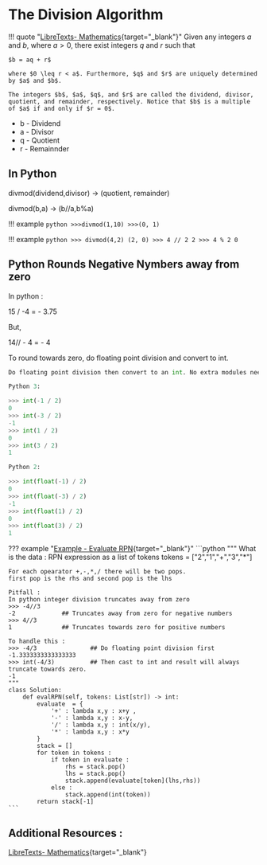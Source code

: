 # The Division Algorithm

!!! quote "[LibreTexts- Mathematics](https://math.libretexts.org/Bookshelves/Combinatorics_and_Discrete_Mathematics/A_Spiral_Workbook_for_Discrete_Mathematics_(Kwong)/05%3A_Basic_Number_Theory/5.02%3A_Division_Algorithm){target="_blank"}"
    Given any integers $a$ and $b$, where $a > 0$, there exist integers $q$ and $r$ such that
        
    $b = aq + r$
    
    where $0 \leq r < a$. Furthermore, $q$ and $r$ are uniquely determined by $a$ and $b$.
    
    The integers $b$, $a$, $q$, and $r$ are called the dividend, divisor, quotient, and remainder, respectively. Notice that $b$ is a multiple of $a$ if and only if $r = 0$.

 - b - Dividend
 - a - Divisor
 - q - Quotient
 - r - Remainnder 

## In Python

divmod(dividend,divisor) -> (quotient, remainder)

divmod(b,a) -> (b//a,b%a)

!!! example
    ```python
    >>>divmod(1,10)
    >>>(0, 1)
    ```

!!! example
    ```python
    >>> divmod(4,2)
    (2, 0)
    >>> 4 // 2
    2
    >>> 4 % 2
    0
    ```

## Python Rounds Negative Nymbers away from zero

In python :

15 / -4  = - 3.75

But,

14// - 4 =  - 4


To round towards zero, do floating point division and convert to int.

```python
Do floating point division then convert to an int. No extra modules needed.

Python 3:

>>> int(-1 / 2)
0
>>> int(-3 / 2)
-1
>>> int(1 / 2)
0
>>> int(3 / 2)
1

Python 2:

>>> int(float(-1) / 2)
0
>>> int(float(-3) / 2)
-1
>>> int(float(1) / 2)
0
>>> int(float(3) / 2)
1
```

??? example "[Example - Evaluate RPN](https://leetcode.com/problems/evaluate-reverse-polish-notation/){target="_blank"}"
    ```python
    """
    What is the data :
    RPN expression as a list of tokens
    tokens = ["2","1","+","3","*"]
    
    
    For each opearator +,-,*,/ there will be two pops.
    first pop is the rhs and second pop is the lhs 
    
    Pitfall :
    In python integer division truncates away from zero
    >>> -4//3
    -2             ## Truncates away from zero for negative numbers
    >>> 4//3    
    1              ## Truncates towards zero for positive numbers
    
    To handle this :
    >>> -4/3               ## Do floating point division first
    -1.3333333333333333
    >>> int(-4/3)          ## Then cast to int and result will always truncate towards zero.
    -1
    """
    class Solution:
        def evalRPN(self, tokens: List[str]) -> int:
            evaluate  = {
                '+' : lambda x,y : x+y ,
                '-' : lambda x,y : x-y,
                '/' : lambda x,y : int(x/y),
                '*' : lambda x,y : x*y 
            }
            stack = []
            for token in tokens : 
                if token in evaluate :
                    rhs = stack.pop()
                    lhs = stack.pop()
                    stack.append(evaluate[token](lhs,rhs))
                else :
                    stack.append(int(token))
            return stack[-1]
    ```
    

## Additional Resources : 

[LibreTexts- Mathematics](https://math.libretexts.org/Bookshelves/Combinatorics_and_Discrete_Mathematics/A_Spiral_Workbook_for_Discrete_Mathematics_(Kwong)/05%3A_Basic_Number_Theory/5.02%3A_Division_Algorithm){target="_blank"}